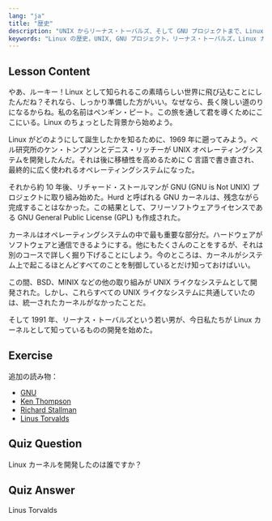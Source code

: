 ```yaml
---
lang: "ja"
title: "歴史"
description: "UNIX からリーナス・トーバルズ、そして GNU プロジェクトまで、Linux の歴史について学びます。初心者向けにその起源と進化を理解します。"
keywords: "Linux の歴史，UNIX, GNU プロジェクト，リーナス・トーバルズ，Linux カーネル，初心者向け Linux, Linux チュートリアル，Linux ガイド"
---
```


## Lesson Content

やあ、ルーキー！Linux として知られるこの素晴らしい世界に飛び込むことにしたんだね？それなら、しっかり準備した方がいい。なぜなら、長く険しい道のりになるからね。私の名前はペンギン・ピート。この旅を通して君を導くためにここにいる。Linux のちょっとした背景から始めよう。

Linux がどのようにして誕生したかを知るために、1969 年に遡ってみよう。ベル研究所のケン・トンプソンとデニス・リッチーが UNIX オペレーティングシステムを開発したんだ。それは後に移植性を高めるために C 言語で書き直され、最終的に広く使われるオペレーティングシステムになった。

それから約 10 年後、リチャード・ストールマンが GNU (GNU is Not UNIX) プロジェクトに取り組み始めた。Hurd と呼ばれる GNU カーネルは、残念ながら完成することはなかった。この結果として、フリーソフトウェアライセンスである GNU General Public License (GPL) も作成された。

カーネルはオペレーティングシステムの中で最も重要な部分だ。ハードウェアがソフトウェアと通信できるようにする。他にもたくさんのことをするが、それは別のコースで詳しく掘り下げることにしよう。今のところは、カーネルがシステム上で起こるほとんどすべてのことを制御しているとだけ知っておけばいい。

この間、BSD、MINIX などの他の取り組みが UNIX ライクなシステムとして開発された。しかし、これらすべての UNIX ライクなシステムに共通していたのは、統一されたカーネルがなかったことだ。

そして 1991 年、リーナス・トーバルズという若い男が、今日私たちが Linux カーネルとして知っているものの開発を始めた。

## Exercise

追加の読み物：

- [GNU](https://www.gnu.org/home.en.html)
- [Ken Thompson](https://en.wikipedia.org/wiki/Ken_Thompson)
- [Richard Stallman](https://stallman.org/)
- [Linus Torvalds](https://en.wikipedia.org/wiki/Linus_Torvalds)

## Quiz Question

Linux カーネルを開発したのは誰ですか？

## Quiz Answer

Linus Torvalds
